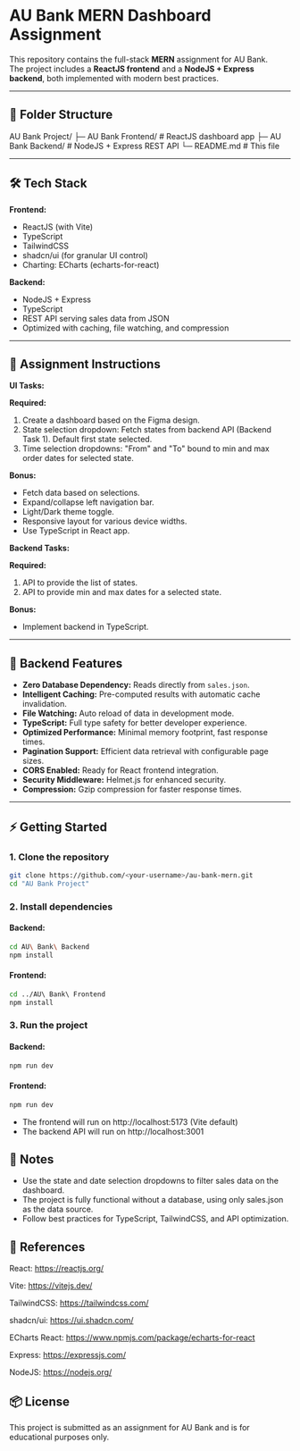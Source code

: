 # AU Bank MERN Dashboard Assignment

This repository contains the full-stack **MERN** assignment for AU Bank.  
The project includes a **ReactJS frontend** and a **NodeJS + Express backend**, both implemented with modern best practices.

---

## 📁 Folder Structure

AU Bank Project/
├─ AU Bank Frontend/ # ReactJS dashboard app
├─ AU Bank Backend/ # NodeJS + Express REST API
└─ README.md # This file


---

## 🛠 Tech Stack

**Frontend:**
- ReactJS (with Vite)
- TypeScript
- TailwindCSS
- shadcn/ui (for granular UI control)
- Charting: ECharts (echarts-for-react)

**Backend:**
- NodeJS + Express
- TypeScript
- REST API serving sales data from JSON
- Optimized with caching, file watching, and compression

---

## 📝 Assignment Instructions

**UI Tasks:**

**Required:**
1. Create a dashboard based on the Figma design.  
2. State selection dropdown: Fetch states from backend API (Backend Task 1). Default first state selected.  
3. Time selection dropdowns: "From" and "To" bound to min and max order dates for selected state.

**Bonus:**
- Fetch data based on selections.  
- Expand/collapse left navigation bar.  
- Light/Dark theme toggle.  
- Responsive layout for various device widths.  
- Use TypeScript in React app.

**Backend Tasks:**

**Required:**
1. API to provide the list of states.  
2. API to provide min and max dates for a selected state.

**Bonus:**
- Implement backend in TypeScript.

---

## 🚀 Backend Features

- **Zero Database Dependency:** Reads directly from `sales.json`.  
- **Intelligent Caching:** Pre-computed results with automatic cache invalidation.  
- **File Watching:** Auto reload of data in development mode.  
- **TypeScript:** Full type safety for better developer experience.  
- **Optimized Performance:** Minimal memory footprint, fast response times.  
- **Pagination Support:** Efficient data retrieval with configurable page sizes.  
- **CORS Enabled:** Ready for React frontend integration.  
- **Security Middleware:** Helmet.js for enhanced security.  
- **Compression:** Gzip compression for faster response times.  

---

## ⚡ Getting Started

### 1. Clone the repository

```bash
git clone https://github.com/<your-username>/au-bank-mern.git
cd "AU Bank Project"
```

### 2. Install dependencies

#### Backend:

```bash
cd AU\ Bank\ Backend
npm install
```

#### Frontend:

```bash
cd ../AU\ Bank\ Frontend
npm install
```


### 3. Run the project

#### Backend:

```bash
npm run dev
```

#### Frontend:

```bash
npm run dev
```

- The frontend will run on http://localhost:5173 (Vite default)
- The backend API will run on http://localhost:3001 

## 🧩 Notes
- Use the state and date selection dropdowns to filter sales data on the dashboard.
- The project is fully functional without a database, using only sales.json as the data source.
- Follow best practices for TypeScript, TailwindCSS, and API optimization.

## 🔗 References

React: https://reactjs.org/

Vite: https://vitejs.dev/

TailwindCSS: https://tailwindcss.com/

shadcn/ui: https://ui.shadcn.com/

ECharts React: https://www.npmjs.com/package/echarts-for-react

Express: https://expressjs.com/

NodeJS: https://nodejs.org/

## 📦 License
This project is submitted as an assignment for AU Bank and is for educational purposes only.
